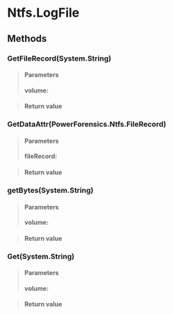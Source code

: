 ﻿


# Ntfs.LogFile

## Methods


### GetFileRecord(System.String)

> #### Parameters
> **volume:** 

> #### Return value
> 

### GetDataAttr(PowerForensics.Ntfs.FileRecord)

> #### Parameters
> **fileRecord:** 

> #### Return value
> 

### getBytes(System.String)

> #### Parameters
> **volume:** 

> #### Return value
> 

### Get(System.String)

> #### Parameters
> **volume:** 

> #### Return value
> 